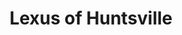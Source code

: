 ---
title: "Lexus of Huntsville"
url: /huntsville/lexus-of-huntsville-university-drive-northwest-2/
shop: Autoteile
---